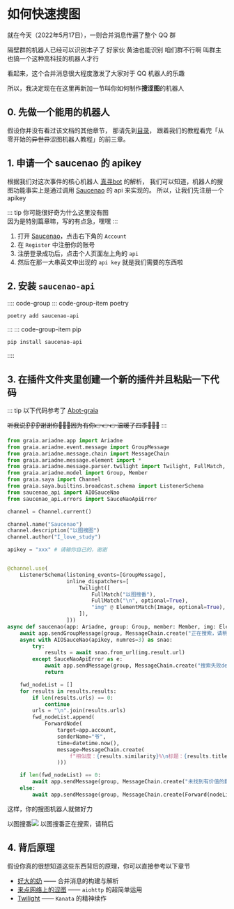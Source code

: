 # 如何快速搜图

就在今天（2022年5月17日），一则合并消息传遍了整个 QQ 群

<ChatWindow title="转发的合并消息（有部分删减）">
  <ChatMsg name="LIAN-小明">隔壁群的机器人已经可以识别本子了</ChatMsg>
  <ChatMsg name="LIAN-小明">好家伙 黄油也能识别</ChatMsg>
  <ChatMsg name="LIAN-小明">咱们群不行啊 叫群主也搞一个这种高科技的机器人才行</ChatMsg>
</ChatWindow>

看起来，这个合并消息很大程度激发了大家对于 QQ 机器人的乐趣

所以，我决定现在在这里再新加一节叫你如何制作**搜涩图**的机器人

## 0. 先做一个能用的机器人

假设你并没有看过该文档的其他章节，
那请先到[目录](./guide/README.md)，
跟着我们的教程看完「从零开始的~~异世界~~涩图机器人教程」的前三章。

## 1. 申请一个 saucenao 的 apikey

根据我们对这次事件的核心机器人 [真寻bot](https://github.com/HibiKier/zhenxun_bot) 的解析，
我们可以知道，机器人的搜图功能事实上是通过调用 [Saucenao](saucenao.com) 的 api 来实现的。
所以，让我们先注册一个 apikey

::: tip
你可能很好奇为什么这里没有图  
因为是特别篇章嘛，写的有点急，嘿嘿
:::

1. 打开 [Saucenao](saucenao.com)，点击右下角的 `Account`
2. 在 `Register` 中注册你的账号
3. 注册登录成功后，点击个人页面左上角的 `api`
4. 然后在那一大串英文中出现的 `api key` 就是我们需要的东西啦

## 2. 安装 `saucenao-api`

:::: code-group
::: code-group-item poetry

```bash
poetry add saucenao-api
```

:::
::: code-group-item pip

```bash
pip install saucenao-api
```

::::

## 3. 在插件文件夹里创建一个新的插件并且粘贴一下代码

::: tip
以下代码参考了 [Abot-graia](https://github.com/djkcyl/ABot-Graia)

~~听我说👂👂👂谢谢你🙏🙏🙏因为有你👉👉👉温暖了四季🌈🌈🌈~~
:::

``` python
from graia.ariadne.app import Ariadne
from graia.ariadne.event.message import GroupMessage
from graia.ariadne.message.chain import MessageChain
from graia.ariadne.message.element import *
from graia.ariadne.message.parser.twilight import Twilight, FullMatch, ElementMatch, ElementResult
from graia.ariadne.model import Group, Member
from graia.saya import Channel
from graia.saya.builtins.broadcast.schema import ListenerSchema
from saucenao_api import AIOSauceNao
from saucenao_api.errors import SauceNaoApiError

channel = Channel.current()

channel.name("Saucenao")
channel.description("以图搜图")
channel.author("I_love_study")

apikey = "xxx" # 请输你自己的，谢谢


@channel.use(
    ListenerSchema(listening_events=[GroupMessage],
                   inline_dispatchers=[
                       Twilight([
                           FullMatch("以图搜番"),
                           FullMatch("\n", optional=True),
                           "img" @ ElementMatch(Image, optional=True),
                       ]),
                   ]))
async def saucenao(app: Ariadne, group: Group, member: Member, img: ElementResult, source: Source):
    await app.sendGroupMessage(group, MessageChain.create("正在搜索，请稍后"), quote=source.id)
    async with AIOSauceNao(apikey, numres=3) as snao:
        try:
            results = await snao.from_url(img.result.url)
        except SauceNaoApiError as e:
            await app.sendMessage(group, MessageChain.create("搜索失败desu"))
            return

    fwd_nodeList = []
    for results in results.results:
        if len(results.urls) == 0:
            continue
        urls = "\n".join(results.urls)
        fwd_nodeList.append(
            ForwardNode(
                target=app.account,
                senderName="爷",
                time=datetime.now(),
                message=MessageChain.create(
                    f"相似度：{results.similarity}%\n标题：{results.title}\n节点名：{results.index_name}\n链接：{urls}"
                )))

    if len(fwd_nodeList) == 0:
        await app.sendMessage(group, MessageChain.create("未找到有价值的数据"), quote=source.id)
    else:
        await app.sendMessage(group, MessageChain.create(Forward(nodeList=fwd_nodeList)))
```

这样，你的搜图机器人就做好力

<ChatWindow title="转发的合并消息">
  <ChatMsg name="爷">以图搜番<img src="/images/guide/ero_pic_1.webp"/></ChatMsg>
  <ChatMsg name="EroEroBot" avatar="/avatar/ero.webp"><ChatQuote name="爷">以图搜番</ChatQuote>正在搜索，请稍后</ChatMsg>
  <ForwardChat
    name="EroEroBot"
    avatar="/avatar/ero.webp"
    title="群聊"
    :contents="[
      '爷: 相似度：96.87% ...',
      '爷: 相似度：95.54% ...',
      '爷: 相似度：87.62% ...'
    ]"
    counts="3" />
</ChatWindow>

## 4. 背后原理

假设你真的很想知道这些东西背后的原理，你可以直接参考以下章节

- [好大的奶](./guide/forward_message.md) —— 合并消息的构建与解析
- [来点网络上的涩图](./image_from_internet.md) —— `aiohttp` 的超简单运用
- [Twilight](./twilight.md) —— `Kanata` 的精神续作
